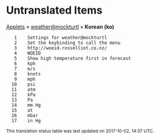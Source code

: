 # Untranslated Items
[Applets](../../../README.md) &#187; [weather@mockturtl](../README.md) &#187; **Korean (ko)**

       1	Settings for weather@mockturtl
       2	Set the keybinding to call the menu
       3	http://woeid.rosselliot.co.nz/
       4	WOEID
       5	Show high temperature first in forecast
       6	kph
       7	m/s
       8	knots
       9	mph
      10	psi
      11	atm
      12	kPa
      13	Pa
      14	mm Hg
      15	at
      16	mbar
      17	in Hg

<sup>This translation status table was last updated on 2017-10-02, 14:37 UTC.</sup>
